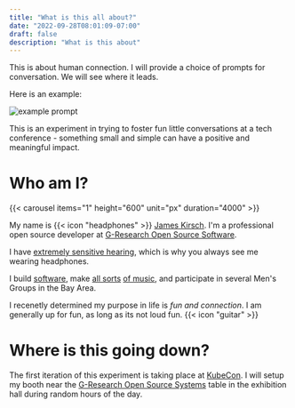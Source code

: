 ```yaml
---
title: "What is this all about?"
date: "2022-09-28T08:01:09-07:00"
draft: false
description: "What is this about"
---
```

This is about human connection. I will provide a choice of prompts for conversation. We will see where it leads. 

Here is an example:

![example prompt](img/post-it-note-example.jpeg)

This is an experiment in trying to foster fun little conversations at a tech conference - something small and simple can have a positive and meaningful impact.

# Who am I?

{{< carousel items="1" height="600" unit="px" duration="4000" >}}

My name is {{< icon "headphones" >}} [James Kirsch](https://headphonejames.com/). I'm a professional open source developer at [G-Research Open Source Software](https://gresearchoss.io/). 

I have [extremely sensitive hearing](https://en.wikipedia.org/wiki/Hyperacusis), which is why you always see me wearing headphones. 

I build [software](https://github.com/headphonejames), make [all sorts](https://www.generalfuzz.net) [of music](https://www.youtube.com/channel/UCTiKBhNy0zXN9g8tk5O15hQ.), and participate in several Men's Groups in the Bay Area. 

I recenetly determined my purpose in life is _fun and connection_. I am generally up for fun, as long as its not loud fun. {{< icon "guitar" >}}

# Where is this going down?
The first iteration of this experiment is taking place at [KubeCon](https://events.linuxfoundation.org/kubecon-cloudnativecon-north-america/). I will setup my booth near the [G-Research Open Source Systems](https://gresearchoss.io/) table in the exhibition hall during random hours of the day.
